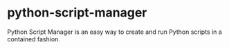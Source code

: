 # python-script-manager

Python Script Manager is an easy way to create and run Python scripts in a contained fashion. 
